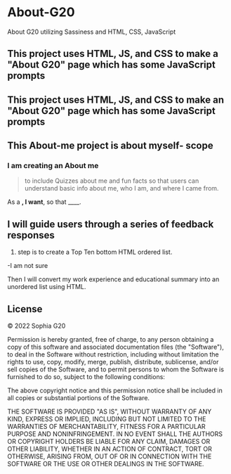 # About-G20

About G20 utilizing Sassiness and HTML, CSS, JavaScript

## This project uses HTML, JS, and CSS to make a "About G20" page which has some JavaScript prompts

## This project uses HTML, JS, and CSS to make an "About G20" page which has some JavaScript prompts

## This About-me project is about myself- scope

### I am creating an About me

> to include Quizzes about me and fun facts so that users can understand basic info about me, who I am, and where I came from.

As a ____, I want____, so that ____.

## I will guide users through a series of feedback responses

1. step is to create a Top Ten bottom HTML ordered list.

-I am not sure

Then I will convert my work experience and educational summary into an unordered list using HTML.

## License

© 2022 Sophia G20

Permission is hereby granted, free of charge, to any person obtaining a copy of this software and associated documentation files (the "Software"), to deal in the Software without restriction, including without limitation the rights to use, copy, modify, merge, publish, distribute, sublicense, and/or sell copies of the Software, and to permit persons to whom the Software is furnished to do so, subject to the following conditions:

The above copyright notice and this permission notice shall be included in all copies or substantial portions of the Software.

THE SOFTWARE IS PROVIDED "AS IS", WITHOUT WARRANTY OF ANY KIND, EXPRESS OR IMPLIED, INCLUDING BUT NOT LIMITED TO THE WARRANTIES OF MERCHANTABILITY, FITNESS FOR A PARTICULAR PURPOSE AND NONINFRINGEMENT. IN NO EVENT SHALL THE AUTHORS OR COPYRIGHT HOLDERS BE LIABLE FOR ANY CLAIM, DAMAGES OR OTHER LIABILITY, WHETHER IN AN ACTION OF CONTRACT, TORT OR OTHERWISE, ARISING FROM, OUT OF OR IN CONNECTION WITH THE SOFTWARE OR THE USE OR OTHER DEALINGS IN THE SOFTWARE.
